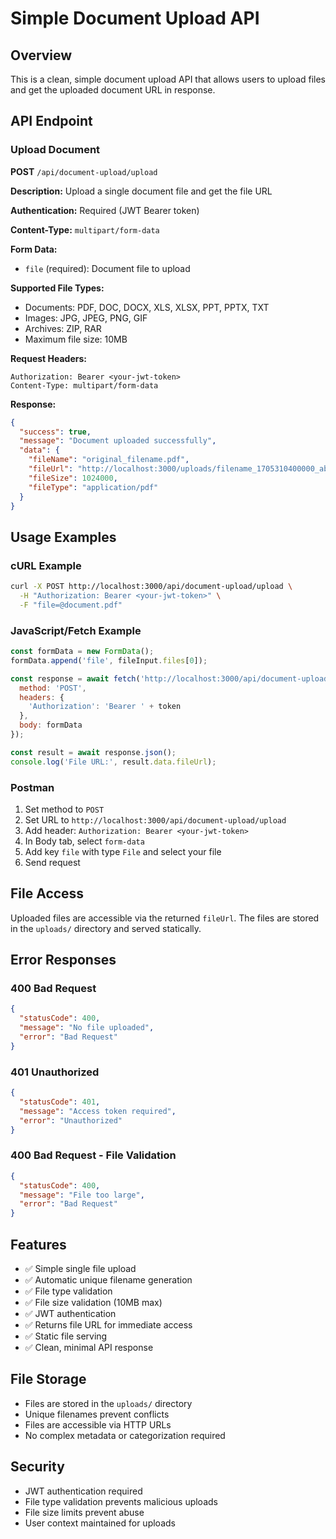 # Simple Document Upload API

## Overview
This is a clean, simple document upload API that allows users to upload files and get the uploaded document URL in response.

## API Endpoint

### Upload Document
**POST** `/api/document-upload/upload`

**Description:** Upload a single document file and get the file URL

**Authentication:** Required (JWT Bearer token)

**Content-Type:** `multipart/form-data`

**Form Data:**
- `file` (required): Document file to upload

**Supported File Types:**
- Documents: PDF, DOC, DOCX, XLS, XLSX, PPT, PPTX, TXT
- Images: JPG, JPEG, PNG, GIF
- Archives: ZIP, RAR
- Maximum file size: 10MB

**Request Headers:**
```
Authorization: Bearer <your-jwt-token>
Content-Type: multipart/form-data
```

**Response:**
```json
{
  "success": true,
  "message": "Document uploaded successfully",
  "data": {
    "fileName": "original_filename.pdf",
    "fileUrl": "http://localhost:3000/uploads/filename_1705310400000_abc123.pdf",
    "fileSize": 1024000,
    "fileType": "application/pdf"
  }
}
```

## Usage Examples

### cURL Example
```bash
curl -X POST http://localhost:3000/api/document-upload/upload \
  -H "Authorization: Bearer <your-jwt-token>" \
  -F "file=@document.pdf"
```

### JavaScript/Fetch Example
```javascript
const formData = new FormData();
formData.append('file', fileInput.files[0]);

const response = await fetch('http://localhost:3000/api/document-upload/upload', {
  method: 'POST',
  headers: {
    'Authorization': 'Bearer ' + token
  },
  body: formData
});

const result = await response.json();
console.log('File URL:', result.data.fileUrl);
```

### Postman
1. Set method to `POST`
2. Set URL to `http://localhost:3000/api/document-upload/upload`
3. Add header: `Authorization: Bearer <your-jwt-token>`
4. In Body tab, select `form-data`
5. Add key `file` with type `File` and select your file
6. Send request

## File Access
Uploaded files are accessible via the returned `fileUrl`. The files are stored in the `uploads/` directory and served statically.

## Error Responses

### 400 Bad Request
```json
{
  "statusCode": 400,
  "message": "No file uploaded",
  "error": "Bad Request"
}
```

### 401 Unauthorized
```json
{
  "statusCode": 401,
  "message": "Access token required",
  "error": "Unauthorized"
}
```

### 400 Bad Request - File Validation
```json
{
  "statusCode": 400,
  "message": "File too large",
  "error": "Bad Request"
}
```

## Features
- ✅ Simple single file upload
- ✅ Automatic unique filename generation
- ✅ File type validation
- ✅ File size validation (10MB max)
- ✅ JWT authentication
- ✅ Returns file URL for immediate access
- ✅ Static file serving
- ✅ Clean, minimal API response

## File Storage
- Files are stored in the `uploads/` directory
- Unique filenames prevent conflicts
- Files are accessible via HTTP URLs
- No complex metadata or categorization required

## Security
- JWT authentication required
- File type validation prevents malicious uploads
- File size limits prevent abuse
- User context maintained for uploads
